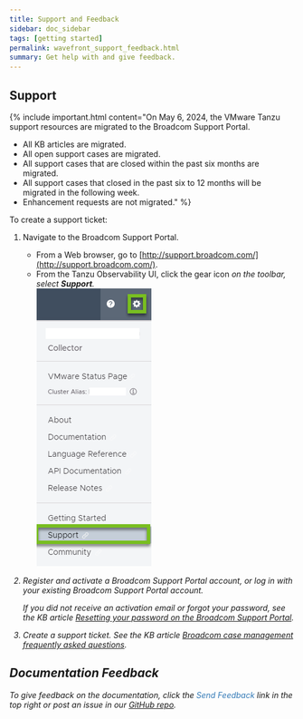 ```yaml
---
title: Support and Feedback
sidebar: doc_sidebar
tags: [getting started]
permalink: wavefront_support_feedback.html
summary: Get help with and give feedback.
---
```


## Support

{% include important.html content="On May 6, 2024, the VMware Tanzu support resources are migrated to the Broadcom Support Portal.<br/>
  - All KB articles are migrated.<br/>
  - All open support cases are migrated.<br/>
  - All support cases that are closed within the past six months are migrated.<br/>
  - All support cases that closed in the past six to 12 months will be migrated in the following week.<br/>
  - Enhancement requests are not migrated." %}

To create a support ticket:

1. Navigate to the Broadcom Support Portal.

    * From a Web browser, go to [http://support.broadcom.com/](http://support.broadcom.com/).
    * From the Tanzu Observability UI, click the gear icon <i class="fa fa-cog"/> on the toolbar, select <strong>Support</strong>.
    <br/>![support menu item](images/get_support.png)
2. Register and activate a Broadcom Support Portal account, or log in with your existing Broadcom Support Portal account.

    If you did not receive an activation email or forgot your password, see the KB article [Resetting your password on the Broadcom Support Portal](https://knowledge.broadcom.com/external/article/144158/).
3. Create a support ticket. See the KB article [Broadcom case management frequently asked questions](https://knowledge.broadcom.com/external/article?articleId=144456#mcetoc_1glavo9usd).

## Documentation Feedback

To give feedback on the documentation, click the <span style="color:#337AB7"><i class="fa fa-envelope-o"></i> Send Feedback</span> link in the top right or post an issue in our <a href="{{site.github_issues_path}}">GitHub repo</a>.

<!---Removing link to public Slack as per discussion on Aug. 17 in #documentation channel.
## Slack
Discuss Wavefront on **Slack**: [Wavefront public Slack channel](https://www.wavefront.com/join-public-slack)--->
